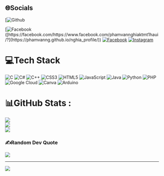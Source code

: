 
## 🌐Socials
[![Github]()

[![Facebook]([https://img.shields.io/badge/Facebook-%231877F2.svg?logo=Facebook&logoColor=white](https://www.google.com/url?sa=i&url=https%3A%2F%2Fwww.cleanpng.com%2Fpng-web-development-web-design-logo-website-707817%2F&psig=AOvVaw0jEqGO4LPdAT4FtKAQP_Xf&ust=1718626002665000&source=images&cd=vfe&opi=89978449&ved=0CBEQjRxqFwoTCMipmfSK4IYDFQAAAAAdAAAAABAE))([https://facebook.com/https://www.facebook.com/phamvannghiaktmt1haui/?](https://phamvanng.github.io/nghia_profile/))
[![Facebook](https://img.shields.io/badge/Facebook-%231877F2.svg?logo=Facebook&logoColor=white)](https://facebook.com/https://www.facebook.com/phamvannghiaktmt1haui/?locale=vi_VN) [![Instagram](https://img.shields.io/badge/Instagram-%23E4405F.svg?logo=Instagram&logoColor=white)](https://instagram.com/https://www.instagram.com/nmg2403/) 

# 💻Tech Stack
![C](https://img.shields.io/badge/c-%2300599C.svg?style=for-the-badge&logo=c&logoColor=white) ![C#](https://img.shields.io/badge/c%23-%23239120.svg?style=for-the-badge&logo=c-sharp&logoColor=white) ![C++](https://img.shields.io/badge/c++-%2300599C.svg?style=for-the-badge&logo=c%2B%2B&logoColor=white) ![CSS3](https://img.shields.io/badge/css3-%231572B6.svg?style=for-the-badge&logo=css3&logoColor=white) ![HTML5](https://img.shields.io/badge/html5-%23E34F26.svg?style=for-the-badge&logo=html5&logoColor=white) ![JavaScript](https://img.shields.io/badge/javascript-%23323330.svg?style=for-the-badge&logo=javascript&logoColor=%23F7DF1E) ![Java](https://img.shields.io/badge/java-%23ED8B00.svg?style=for-the-badge&logo=java&logoColor=white) ![Python](https://img.shields.io/badge/python-3670A0?style=for-the-badge&logo=python&logoColor=ffdd54) ![PHP](https://img.shields.io/badge/php-%23777BB4.svg?style=for-the-badge&logo=php&logoColor=white) ![Google Cloud](https://img.shields.io/badge/Google%20Cloud-%234285F4.svg?style=for-the-badge&logo=google-cloud&logoColor=white) ![Canva](https://img.shields.io/badge/Canva-%2300C4CC.svg?style=for-the-badge&logo=Canva&logoColor=white) ![Arduino](https://img.shields.io/badge/-Arduino-00979D?style=for-the-badge&logo=Arduino&logoColor=white)
# 📊GitHub Stats :
![](https://github-readme-stats.vercel.app/api?username=phamvanng&theme=radical&hide_border=false&include_all_commits=false&count_private=false)<br/>
![](https://github-readme-streak-stats.herokuapp.com/?user=phamvanng&theme=radical&hide_border=false)<br/>
![](https://github-readme-stats.vercel.app/api/top-langs/?username=phamvanng&theme=radical&hide_border=false&include_all_commits=false&count_private=false&layout=compact)

### ✍️Random Dev Quote
![](https://quotes-github-readme.vercel.app/api?type=horizontal&theme=radical)


---
[![](https://visitcount.itsvg.in/api?id=phamvanng&icon=0&color=0)](https://visitcount.itsvg.in)
